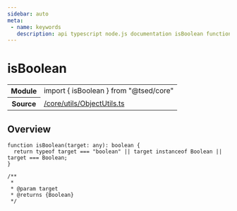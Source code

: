 ```yaml
---
sidebar: auto
meta:
 - name: keywords
   description: api typescript node.js documentation isBoolean function
---
```

# isBoolean <Badge text="Function" type="function"/>
<!-- Summary -->
<section class="symbol-info"><table class="is-full-width"><tbody><tr><th>Module</th><td><div class="lang-typescript"><span class="token keyword">import</span> { isBoolean }&nbsp;<span class="token keyword">from</span>&nbsp;<span class="token string">"@tsed/core"</span></div></td></tr><tr><th>Source</th><td><a href="https://github.com/Romakita/ts-express-decorators/blob/v4.30.1/src//core/utils/ObjectUtils.ts#L0-L0">/core/utils/ObjectUtils.ts</a></td></tr></tbody></table></section>

<!-- Overview -->
## Overview


<pre><code class="typescript-lang ">function <span class="token function">isBoolean</span><span class="token punctuation">(</span>target<span class="token punctuation">:</span> <span class="token keyword">any</span><span class="token punctuation">)</span><span class="token punctuation">:</span> <span class="token keyword">boolean</span> <span class="token punctuation">{</span>
  return typeof target === "<span class="token keyword">boolean</span>" || target instanceof Boolean || target === Boolean<span class="token punctuation">;</span>
<span class="token punctuation">}</span>

/**
 *
 * @param target
 * @returns <span class="token punctuation">{</span>Boolean<span class="token punctuation">}</span>
 */</code></pre>
